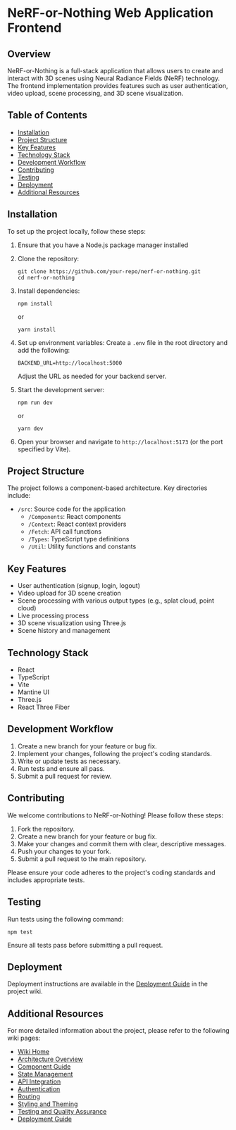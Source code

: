 # NeRF-or-Nothing Web Application Frontend

## Overview

NeRF-or-Nothing is a full-stack application that allows users to create and interact with 3D scenes using Neural Radiance Fields (NeRF) technology. The frontend implementation provides features such as user authentication, video upload, scene processing, and 3D scene visualization.

## Table of Contents

- [Installation](#installation)
- [Project Structure](#project-structure)
- [Key Features](#key-features)
- [Technology Stack](#technology-stack)
- [Development Workflow](#development-workflow)
- [Contributing](#contributing)
- [Testing](#testing)
- [Deployment](#deployment)
- [Additional Resources](#additional-resources)

## Installation

To set up the project locally, follow these steps:

1. Ensure that you have a Node.js package manager installed 

2. Clone the repository:
   ```
   git clone https://github.com/your-repo/nerf-or-nothing.git
   cd nerf-or-nothing
   ```

3. Install dependencies:
   ```
   npm install
   ```
   or
   ```
   yarn install
   ```
   

5. Set up environment variables:
   Create a `.env` file in the root directory and add the following:
   ```
   BACKEND_URL=http://localhost:5000
   ```
   Adjust the URL as needed for your backend server.

7. Start the development server:
   ```
   npm run dev
   ```
   or
   ```
   yarn dev
   ```

8. Open your browser and navigate to `http://localhost:5173` (or the port specified by Vite).

## Project Structure

The project follows a component-based architecture. Key directories include:

- `/src`: Source code for the application
  - `/Components`: React components
  - `/Context`: React context providers
  - `/Fetch`: API call functions
  - `/Types`: TypeScript type definitions
  - `/Util`: Utility functions and constants

## Key Features

- User authentication (signup, login, logout)
- Video upload for 3D scene creation
- Scene processing with various output types (e.g., splat cloud, point cloud)
- Live processing process
- 3D scene visualization using Three.js
- Scene history and management

## Technology Stack

- React
- TypeScript
- Vite
- Mantine UI
- Three.js
- React Three Fiber 

## Development Workflow

1. Create a new branch for your feature or bug fix.
2. Implement your changes, following the project's coding standards.
3. Write or update tests as necessary.
4. Run tests and ensure all pass.
5. Submit a pull request for review.

## Contributing

We welcome contributions to NeRF-or-Nothing! Please follow these steps:

1. Fork the repository.
2. Create a new branch for your feature or bug fix.
3. Make your changes and commit them with clear, descriptive messages.
4. Push your changes to your fork.
5. Submit a pull request to the main repository.

Please ensure your code adheres to the project's coding standards and includes appropriate tests.

## Testing

Run tests using the following command:

```
npm test
```

Ensure all tests pass before submitting a pull request.

## Deployment

Deployment instructions are available in the [Deployment Guide](./wiki/Deployment-Guide.md) in the project wiki.

## Additional Resources

For more detailed information about the project, please refer to the following wiki pages:

- [Wiki Home](./wiki/Home)
- [Architecture Overview](./wiki/Architecture-Overview)
- [Component Guide](./wiki/Component-Guide)
- [State Management](./wiki/State-Management)
- [API Integration](./wiki/API-Integration)
- [Authentication](./wiki/Authentication)
- [Routing](./wiki/Routing)
- [Styling and Theming](./wiki/Styling-and-Theming)
- [Testing and Quality Assurance](./wiki/Testing-and-Quality-Assurance)
- [Deployment Guide](./wiki/Deployment-Guide)
